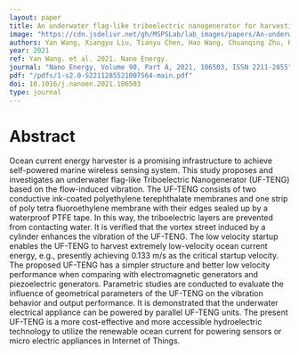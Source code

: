 ```yaml
---
layout: paper
title: An underwater flag-like triboelectric nanogenerator for harvesting ocean current energy under extremely low velocity condition
image: "https://cdn.jsdelivr.net/gh/MSPSLab/lab_images/papers/An-underwater-flag-like.jpg"
authors: Yan Wang, Xiangyu Liu, Tianyu Chen, Hao Wang, Chuanqing Zhu, Hongyong Yu, Liguo Song, Xinxiang Pan, Jianchun Mi, Chengkuo Lee, Minyi Xu
year: 2021
ref: Yan Wang. et al. 2021. Nano Energy.
journal: "Nano Energy, Volume 90, Part A, 2021, 106503, ISSN 2211-2855"
pdf: "/pdfs/1-s2.0-S2211285521007564-main.pdf"
doi: 10.1016/j.nanoen.2021.106503
type: journal
---
```


# Abstract

Ocean current energy harvester is a promising infrastructure to achieve self-powered marine wireless sensing system. This study proposes and investigates an underwater flag-like Triboelectric Nanogenerator (UF-TENG) based on the flow-induced vibration. The UF-TENG consists of two conductive ink-coated polyethylene terephthalate membranes and one strip of poly tetra fluoroethylene membrane with their edges sealed up by a waterproof PTFE tape. In this way, the triboelectric layers are prevented from contacting water. It is verified that the vortex street induced by a cylinder enhances the vibration of the UF-TENG. The low velocity startup enables the UF-TENG to harvest extremely low-velocity ocean current energy, e.g., presently achieving 0.133 m/s as the critical startup velocity. The proposed UF-TENG has a simpler structure and better low velocity performance when comparing with electromagnetic generators and piezoelectric generators. Parametric studies are conducted to evaluate the influence of geometrical parameters of the UF-TENG on the vibration behavior and output performance. It is demonstrated that the underwater electrical appliance can be powered by parallel UF-TENG units. The present UF-TENG is a more cost-effective and more accessible hydroelectric technology to utilize the renewable ocean current for powering sensors or micro electric appliances in Internet of Things.
